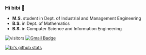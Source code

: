 ### Hi bibi 👋

- **M.S.** student in Dept. of Industrial and Management Engineering
- **B.S.** in Dept. of Mathematics
- **B.S.** in Computer Science and Information Engineering

![visitors](https://visitor-badge.glitch.me/badge?page_id=bluvory.visitor-badge)
[![Gmail Badge](https://img.shields.io/badge/Gmail-d14836?style=flat-square&logo=Gmail&logoColor=white&link=mailto:rupihw@gmail.com)](mailto:rupihw@gmail.com)

[![bi's github stats](https://github-readme-stats.vercel.app/api?username=bluvory&count_private=true&show_icons=true&theme=ayu-mirage)](https://github.com/anuraghazra/github-readme-stats)


<!--
**bluvory/bluvory** is a ✨ _special_ ✨ repository because its `README.md` (this file) appears on your GitHub profile.

<div align=center>
	
